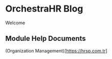 # OrchestraHR Blog
Welcome 

## Module Help Documents
(Organization Management)[https://hrsp.com.tr]
